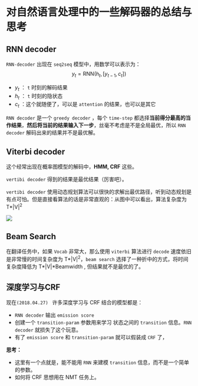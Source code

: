 # 对自然语言处理中的一些解码器的总结与思考



## RNN decoder

`RNN-decoder` 出现在 `seq2seq` 模型中，用数学可以表示为：
$$
y_t = \text{RNN}(h_t, [y_{t-1}, c_t])
$$

* $y_t$ ： `t` 时刻的解码结果
* $h_t$ ： `t` 时刻的隐状态
* $c_t$ ：这个就随便了，可以是 `attention` 的结果，也可以是其它

`RNN decoder` 是一个 `greedy decoder` ，每个 `time-step` 都选择**当前得分最高的当作结果**，**然后将当前的结果输入下一步**，丝毫不考虑是不是全局最优，所以 `RNN decoder` 解码出来的结果并不是最优解。



## Viterbi decoder

这个经常出现在概率图模型的解码中，**HMM, CRF** 这些。

`vertibi decoder` 得到的结果是最优结果（厉害吧）。

`vertibi decoder` 使用动态规划算法可以很快的求解出最优路径，听到动态规划是有点可怕。但是直接看算法的话是非常直观的：从图中可以看出，算法复杂度为 $\text{T*|V|}^2$

![](../imgs/viterbi-for.jpg)



## Beam Search

在翻译任务中，如果 `Vocab` 非常大，那么使用 `viterbi` 算法进行 `decode` 速度依旧是非常慢的时间复杂度为 $\text{T*|V|}^2$，`beam search` 选择了一种折中的方式，将时间复杂度降低为 $\text{T*|V|*Beamwidth}$ , 但结果就不是最优的了。



## 深度学习与CRF

现在`(2018.04.27) ` 许多深度学习与 CRF 结合的模型都是：

* `RNN decoder` 输出 `emission score`
* 创建一个 `transition-param` 参数用来学习 状态之间的 `transition` 信息。`RNN decoder` 就损失了这个玩意。
* 有了 `emission score` 和 `transition-param` 就可以假装成 `CRF` 了，





**思考：**

* 这里有一个点就是，能不能用 `RNN` 来建模 `transition` 信息，而不是一个简单的参数。
* 如何将 CRF 思想用在 NMT 任务上。


